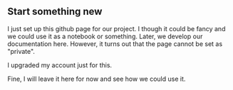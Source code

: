 ## Start something new

I just set up this github page for our project. I though it could be fancy and we could use it as a notebook or something. Later, we develop our documentation here. However, it turns out that the page cannot be set as "private". 

I upgraded my account just for this.

Fine, I will leave it here for now and see how we could use it.

